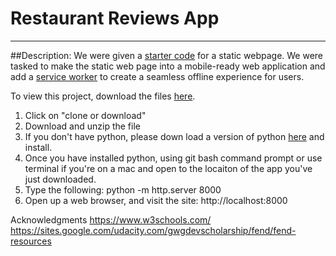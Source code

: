# Restaurant Reviews App
---
##Description:
We were given a [starter code](https://apk29.github.io/arcadeGame/) for a static webpage. We were tasked to make the static web page into a mobile-ready web application and add a [service worker](https://developers.google.com/web/fundamentals/primers/service-workers/) to create a seamless offline experience for users. 

To view this project, download the files [here](https://github.com/apk29/restaurantReviewApp).

1. Click on "clone or download"
2. Download and unzip the file
3. If you don't have python, please down load a version of python [here](https://www.python.org/downloads/)     and install. 
4. Once you have installed python, using git bash command prompt or use terminal if you're on a mac and open to the locaiton of the app you've just downloaded. 
5. Type the following: python -m http.server 8000
6. Open up a web browser, and  visit the site: http://localhost:8000

Acknowledgments
https://www.w3schools.com/
https://sites.google.com/udacity.com/gwgdevscholarship/fend/fend-resources


